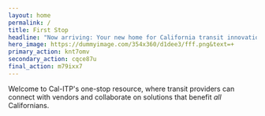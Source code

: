 ```yaml
---
layout: home
permalink: /
title: First Stop
headline: "Now arriving: Your new home for California transit innovations"
hero_image: https://dummyimage.com/354x360/d1dee3/fff.png&text=+
primary_action: knt7omv
secondary_action: cqce87u
final_action: m79ixx7
---
```

Welcome to Cal-ITP's one-stop resource, where transit providers can connect with
vendors and collaborate on solutions that benefit *all* Californians.
